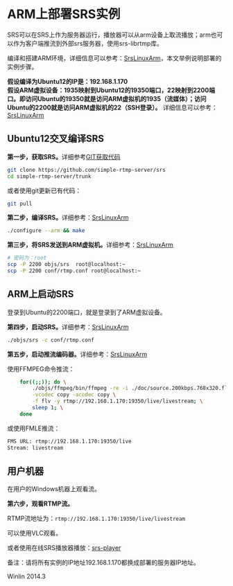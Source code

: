 # ARM上部署SRS实例

SRS可以在SRS上作为服务器运行，播放器可以从arm设备上取流播放；arm也可以作为客户端推流到外部srs服务器，使用srs-librtmp库。

编译和搭建ARM环境，详细信息可以参考：[SrsLinuxArm](v1_CN_SrsLinuxArm)，本文举例说明部署的实例步骤。

<strong>假设编译为Ubuntu12的IP是：192.168.1.170</strong><br/>
<strong>假设ARM虚拟设备：1935映射到Ubuntu12的19350端口，22映射到2200端口。即访问Ubuntu的19350就是访问ARM虚拟机的1935（流媒体）；访问Ubuntu的2200就是访问ARM虚拟机的22（SSH登录）。</strong> 
详细信息可以参考：[SrsLinuxArm](v1_CN_SrsLinuxArm)

## Ubuntu12交叉编译SRS

<strong>第一步，获取SRS。</strong>详细参考[GIT获取代码](v1_CN_Git)

```bash
git clone https://github.com/simple-rtmp-server/srs
cd simple-rtmp-server/trunk
```

或者使用git更新已有代码：

```bash
git pull
```

<strong>第二步，编译SRS。</strong>详细参考：[SrsLinuxArm](v1_CN_SrsLinuxArm)

```bash
./configure --arm && make
```

<strong>第三步，将SRS发送到ARM虚拟机。</strong>详细参考：[SrsLinuxArm](v1_CN_SrsLinuxArm)

```bash
# 密码为：root
scp -P 2200 objs/srs  root@localhost:~
scp -P 2200 conf/rtmp.conf root@localhost:~
```

## ARM上启动SRS

登录到Ubuntu的2200端口，就是登录到了ARM虚拟设备。

<strong>第四步，启动SRS。</strong>详细参考：[SrsLinuxArm](v1_CN_SrsLinuxArm)

```bash
./objs/srs -c conf/rtmp.conf
```

<strong>第五步，启动推流编码器。</strong>详细参考：[SrsLinuxArm](v1_CN_SrsLinuxArm)

使用FFMPEG命令推流：

```bash
    for((;;)); do \
        ./objs/ffmpeg/bin/ffmpeg -re -i ./doc/source.200kbps.768x320.flv \
        -vcodec copy -acodec copy \
        -f flv -y rtmp://192.168.1.170:19350/live/livestream; \
        sleep 1; \
    done
```

或使用FMLE推流：

```bash
FMS URL: rtmp://192.168.1.170:19350/live
Stream: livestream
```

## 用户机器

在用户的Windows机器上观看流。

<strong>第六步，观看RTMP流。</strong>

RTMP流地址为：`rtmp://192.168.1.170:19350/live/livestream`

可以使用VLC观看。

或者使用在线SRS播放器播放：[srs-player][srs-player]

备注：请将所有实例的IP地址192.168.1.170都换成部署的服务器IP地址。


Winlin 2014.3

[nginx]: http://192.168.1.170:8080/nginx.html
[srs-player]: http://winlinvip.github.io/srs.release/trunk/research/players/srs_player.html?vhost=__defaultVhost__&autostart=true&server=192.168.1.170&app=live&stream=livestream&port=1935
[srs-player-19350]: http://winlinvip.github.io/srs.release/trunk/research/players/srs_player.html?vhost=__defaultVhost__&autostart=true&server=192.168.1.170&app=live&stream=livestream&port=19350
[srs-player-ff]: http://winlinvip.github.io/srs.release/trunk/research/players/srs_player.html?vhost=__defaultVhost__&autostart=true&server=192.168.1.170&app=live&stream=livestream_ff
[jwplayer]: http://winlinvip.github.io/srs.release/trunk/research/players/jwplayer6.html?vhost=__defaultVhost__&hls_autostart=true&server=192.168.1.170&app=live&stream=livestream&hls_port=8080
